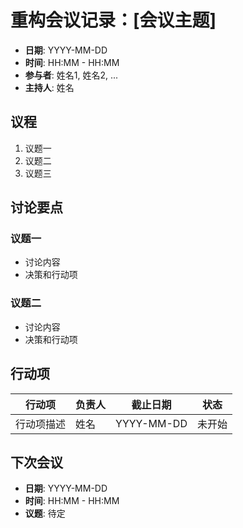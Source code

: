 # 重构会议记录：[会议主题]

- **日期**: YYYY-MM-DD
- **时间**: HH:MM - HH:MM
- **参与者**: 姓名1, 姓名2, ...
- **主持人**: 姓名

## 议程

1. 议题一
2. 议题二
3. 议题三

## 讨论要点

### 议题一

- 讨论内容
- 决策和行动项

### 议题二

- 讨论内容
- 决策和行动项

## 行动项

| 行动项 | 负责人 | 截止日期 | 状态 |
|-------|-------|---------|------|
| 行动项描述 | 姓名 | YYYY-MM-DD | 未开始 |

## 下次会议

- **日期**: YYYY-MM-DD
- **时间**: HH:MM - HH:MM
- **议题**: 待定 